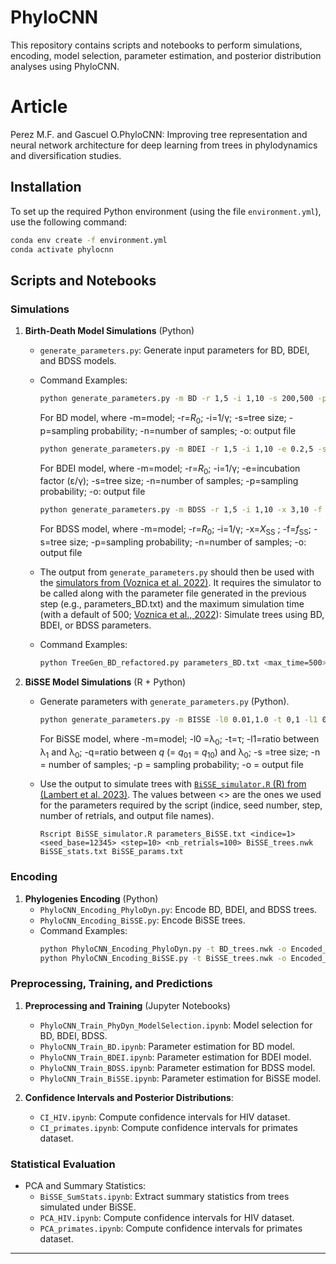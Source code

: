 # PhyloCNN

This repository contains scripts and notebooks to perform simulations, encoding, model selection, parameter estimation, and posterior distribution analyses using PhyloCNN.

# Article
Perez M.F. and Gascuel O.PhyloCNN: Improving tree representation and neural network architecture for deep learning from trees in phylodynamics and diversification studies.

## **Installation**
To set up the required Python environment (using the file `environment.yml`), use the following command:
```bash
conda env create -f environment.yml
conda activate phylocnn
```

## **Scripts and Notebooks**

### **Simulations**
1. **Birth-Death Model Simulations** (Python)

    - `generate_parameters.py`: Generate input parameters for BD, BDEI, and BDSS models.
    - Command Examples:
      ```bash
      python generate_parameters.py -m BD -r 1,5 -i 1,10 -s 200,500 -p 0.01,1 -n 10000 -o parameters_BD.txt
      ```
      For BD model, where -m=model; -r=*R*<sub>0</sub>; -i=1/γ; -s=tree size; -p=sampling probability; -n=number of samples; -o: output file

      ```bash
      python generate_parameters.py -m BDEI -r 1,5 -i 1,10 -e 0.2,5 -s 200,500 -p 0.01,1 -n 10000 -o parameters_BDEI.txt
      ```
      For BDEI model, where -m=model; -r=*R*<sub>0</sub>; -i=1/γ; -e=incubation factor (ε/γ); -s=tree size; -n=number of samples; -p=sampling probability; -o: output file
      
      ```bash
      python generate_parameters.py -m BDSS -r 1,5 -i 1,10 -x 3,10 -f 0.05,0.2 -s 200,500 -p 0.01,1 -n 10000 -o parameters_BDSS.txt
      ```
      For BDSS model, where -m=model; -r=*R*<sub>0</sub>; -i=1/γ; -x=*X*<sub>SS</sub> ; -f=*f*<sub>SS</sub>; -s=tree size; -p=sampling probability; -n=number of samples; -o: output file


    - The output from `generate_parameters.py` should then be used with the [simulators from (Voznica et al. 2022)](https://github.com/evolbioinfo/phylodeep/tree/main/simulators/bd_models). 
    It requires the simulator to be called along with the parameter file generated in the previous step (e.g., parameters_BD.txt) and the maximum simulation time (with a default of 500; [Voznica et al., 2022](https://github.com/evolbioinfo/phylodeep/tree/main/simulators/bd_models)): Simulate trees using BD, BDEI, or BDSS parameters.
    - Command Examples:
      ```bash
      python TreeGen_BD_refactored.py parameters_BD.txt <max_time=500> > BD_trees.nwk
      ```

2. **BiSSE Model Simulations** (R + Python)
    - Generate parameters with `generate_parameters.py` (Python).
      ```bash
      python generate_parameters.py -m BISSE -l0 0.01,1.0 -t 0,1 -l1 0.1,1.0 -q 0.01,0.1 -s 200,500 -p 0.01,1 -n 10000 -o parameters_BiSSE.txt
      ```
      For BiSSE model, where -m=model; -l0 =λ<sub>0</sub>; -t=τ; -l1=ratio between λ<sub>1</sub> and λ<sub>0</sub>; -q=ratio between *q* (= *q*<sub>01</sub> = *q*<sub>10</sub>) and λ<sub>0</sub>; -s =tree size; -n = number of samples; -p = sampling probability; -o = output file

    - Use the output to simulate trees with [`BiSSE_simulator.R` (R) from (Lambert et al. 2023)](https://github.com/JakubVoz/deeptimelearning/tree/main/simulators/BiSSE).
    The values between <> are the ones we used for the parameters required by the script (indice, seed number, step, number of retrials, and output file names).
      ```
      Rscript BiSSE_simulator.R parameters_BiSSE.txt <indice=1> <seed_base=12345> <step=10> <nb_retrials=100> BiSSE_trees.nwk BiSSE_stats.txt BiSSE_params.txt
      ```

### **Encoding**
1. **Phylogenies Encoding** (Python)
    - `PhyloCNN_Encoding_PhyloDyn.py`: Encode BD, BDEI, and BDSS trees.
    - `PhyloCNN_Encoding_BiSSE.py`: Encode BiSSE trees.
    - Command Examples:
      ```bash
      python PhyloCNN_Encoding_PhyloDyn.py -t BD_trees.nwk -o Encoded_trees_BD.csv
      python PhyloCNN_Encoding_BiSSE.py -t BiSSE_trees.nwk -o Encoded_trees_BiSSE.csv
      ```

### **Preprocessing, Training, and Predictions**
1. **Preprocessing and Training** (Jupyter Notebooks)
    - `PhyloCNN_Train_PhyDyn_ModelSelection.ipynb`: Model selection for BD, BDEI, BDSS.
    - `PhyloCNN_Train_BD.ipynb`: Parameter estimation for BD model.
    - `PhyloCNN_Train_BDEI.ipynb`: Parameter estimation for BDEI model.
    - `PhyloCNN_Train_BDSS.ipynb`: Parameter estimation for BDSS model.
    - `PhyloCNN_Train_BiSSE.ipynb`: Parameter estimation for BiSSE model.

2. **Confidence Intervals and Posterior Distributions**:
    - `CI_HIV.ipynb`: Compute confidence intervals for HIV dataset.
    - `CI_primates.ipynb`: Compute confidence intervals for primates dataset.

### **Statistical Evaluation**
- PCA and Summary Statistics:
    - `BiSSE_SumStats.ipynb`: Extract summary statistics from trees simulated under BiSSE.
    - `PCA_HIV.ipynb`: Compute confidence intervals for HIV dataset.
    - `PCA_primates.ipynb`: Compute confidence intervals for primates dataset.

---
